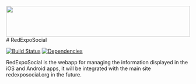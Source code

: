 <img src="http://45.55.94.138/static/img/icons/res.svg" width="100%" height="85">
# RedExpoSocial

[![Build Status](https://travis-ci.org/cesargdm/red-expo-social.svg?branch=master)](https://travis-ci.org/cesargdm/red-expo-social) [![Dependencies](https://david-dm.org/redexposocial/redexposocial.svg)](https://david-dm.org/redexposocial/redexposocial)

RedExpoSocial is the webapp for managing the information displayed in the iOS and Android apps, it will be integrated with the main site redexposocial.org in the future.

